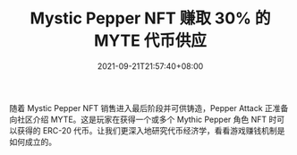 ﻿---
title: "Mystic Pepper NFT 赚取 30% 的 MYTE 代币供应"
date: 2021-09-21T21:57:40+08:00
lastmod: 2021-09-21T16:45:40+08:00
draft: false
authors: ["Dennis"]
description: "随着 Mystic Pepper NFT 销售进入最后阶段并可供铸造，Pepper Attack 正准备向社区介绍 MYTE。这是玩家在获得一个或多个 Mythic Pepper 角色 NFT 时可以获得的 ERC-20 代币。让我们更深入地研究代币经济学，看看游戏赚钱机制是如何成立的。"
featuredImage: "mystic-pepper-nfts-earn-30-of-myte-token-supply.png"
tags: ["Strategy Game","策略游戏","Play to Earn"]
categories: ["news"]
news: ["策略游戏"]
weight: 
lightgallery: true
pinned: false
recommend: false
recommend1: false
---

随着 Mystic Pepper NFT 销售进入最后阶段并可供铸造，Pepper Attack 正准备向社区介绍 MYTE。这是玩家在获得一个或多个 Mythic Pepper 角色 NFT 时可以获得的 ERC-20 代币。让我们更深入地研究代币经济学，看看游戏赚钱机制是如何成立的。

<!--more-->

